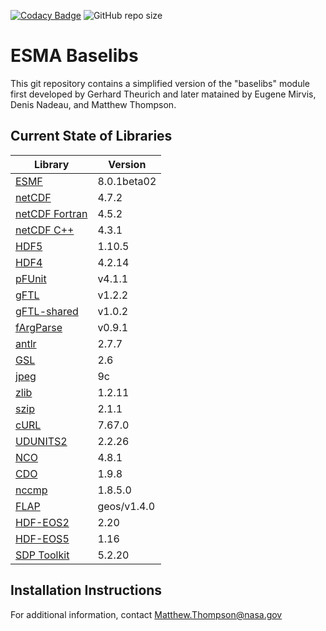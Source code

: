[![Codacy Badge](https://api.codacy.com/project/badge/Grade/8fbf2d9b0c044a63b34eeb6ab6e7add8)](https://www.codacy.com/manual/mathomp4/ESMA-Baselibs-CMake?utm_source=github.com&amp;utm_medium=referral&amp;utm_content=mathomp4/ESMA-Baselibs-CMake&amp;utm_campaign=Badge_Grade) ![GitHub repo size](https://img.shields.io/github/repo-size/mathomp4/ESMA-Baselibs-CMake)

# ESMA Baselibs

This git repository contains a simplified version of the "baselibs"
module first developed by Gerhard Theurich and later matained by Eugene
Mirvis, Denis Nadeau, and Matthew Thompson. 

## Current State of Libraries

| Library                                                                  | Version     |
| ---                                                                      | ---         |
| [ESMF](https://www.earthsystemcog.org/projects/esmf/)                    | 8.0.1beta02 |
| [netCDF](https://github.com/Unidata/netcdf-c)                            | 4.7.2       |
| [netCDF Fortran](https://github.com/Unidata/netcdf-fortran)              | 4.5.2       |
| [netCDF C++](https://github.com/Unidata/netcdf-cxx4)                     | 4.3.1       |
| [HDF5](https://portal.hdfgroup.org/display/support)                      | 1.10.5      |
| [HDF4](https://portal.hdfgroup.org/display/support)                      | 4.2.14      |
| [pFUnit](https://github.com/Goddard-Fortran-Ecosystem/pFUnit)            | v4.1.1      |
| [gFTL](https://github.com/Goddard-Fortran-Ecosystem/gFTL)                | v1.2.2      |
| [gFTL-shared](https://github.com/Goddard-Fortran-Ecosystem/gFTL-shared)  | v1.0.2      |
| [fArgParse](https://github.com/Goddard-Fortran-Ecosystem/fArgParse)      | v0.9.1      |
| [antlr](https://www.antlr.org/)                                          | 2.7.7       |
| [GSL](https://www.gnu.org/software/gsl/)                                 | 2.6         |
| [jpeg](http://www.ijg.org/)                                              | 9c          |
| [zlib](http://www.zlib.net/)                                             | 1.2.11      |
| [szip](https://support.hdfgroup.org/doc_resource/SZIP/)                  | 2.1.1       |
| [cURL](https://curl.haxx.se/)                                            | 7.67.0      |
| [UDUNITS2](https://github.com/Unidata/UDUNITS-2)                         | 2.2.26      |
| [NCO](http://nco.sourceforge.net/)                                       | 4.8.1       |
| [CDO](https://code.mpimet.mpg.de/projects/cdo)                           | 1.9.8       |
| [nccmp](https://gitlab.com/remikz/nccmp)                                 | 1.8.5.0     |
| [FLAP](https://github.com/mathomp4/FLAP)                                 | geos/v1.4.0 |
| [HDF-EOS2](http://hdfeos.org/software/library.php)                       | 2.20        |
| [HDF-EOS5](http://hdfeos.org/software/library.php)                       | 1.16        |
| [SDP Toolkit](https://newsroom.gsfc.nasa.gov/sdptoolkit/TKDownload.html) | 5.2.20      |

## Installation Instructions

For additional information, contact Matthew.Thompson@nasa.gov

